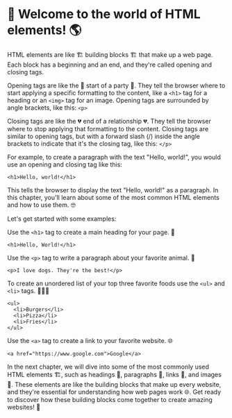 # 👋 Welcome to the world of HTML elements! 🌎

HTML elements are like 🏗️ building blocks 🏗️ that make up a web page. Each block has a beginning and an end, and they're called opening and closing tags.

Opening tags are like the 🎉 start of a party 🎉. They tell the browser where to start applying a specific formatting to the content, like a `<h1>` tag for a heading or an `<img>` tag for an image. Opening tags are surrounded by angle brackets, like this: `<p>`

Closing tags are like the 💔 end of a relationship 💔. They tell the browser where to stop applying that formatting to the content. Closing tags are similar to opening tags, but with a forward slash (/) inside the angle brackets to indicate that it's the closing tag, like this: `</p>`

For example, to create a paragraph with the text "Hello, world!", you would use an opening and closing tag like this:

```
<h1>Hello, world!</h1>
```
This tells the browser to display the text "Hello, world!" as a paragraph.
In this chapter, you'll learn about some of the most common HTML elements and how to use them. 🤓

Let's get started with some examples:

Use the `<h1>` tag to create a main heading for your page. 📌
```
<h1>Hello, World!</h1>
```
Use the `<p>` tag to write a paragraph about your favorite animal. 🐶
```
<p>I love dogs. They're the best!</p>
```
To create an unordered list of your top three favorite foods use the `<ul>` and `<li>` tags. 🍔🍕🍟
```
<ul>
  <li>Burgers</li>
  <li>Pizza</li>
  <li>Fries</li>
</ul>
```
Use the `<a>` tag to create a link to your favorite website. 🌐
```
<a href="https://www.google.com">Google</a>
```

In the next chapter, we will dive into some of the most commonly used HTML elements 🏗️, such as headings 📝, paragraphs 📄, links 🔗, and images 🌅. These elements are like the building blocks that make up every website, and they're essential for understanding how web pages work 🌐. Get ready to discover how these building blocks come together to create amazing websites! 🤩
